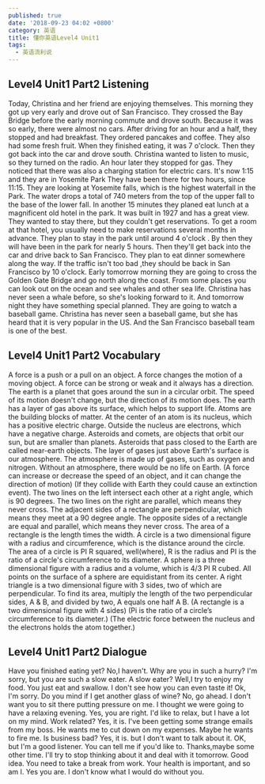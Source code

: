 ```yaml
---
published: true
date: '2018-09-23 04:02 +0800'
category: 英语
title: 懂你英语Level4 Unit1
tags:
  - 英语流利说
---
```

## Level4 Unit1 Part2 Listening
Today, Christina and her friend are enjoying themselves.
This morning they got up very early and drove out of San Francisco.
They crossed the Bay Bridge before the early morning commute and drove south.
Because it was so early, there were almost no cars.
After driving for an hour and a half, they stopped and had breakfast.
They ordered pancakes and coffee.
They also had some fresh fruit.
When they finished eating, it was 7 o'clock.
Then they got back into the car and drove south.
Christina wanted to listen to music, so they turned on the radio.
An hour later they stopped for gas.
They noticed that there was also a charging station for electric cars.
It's now 1:15 and they are in Yosemite Park
They have been there for two hours, since 11:15.
They are looking at Yosemite falls, which is the highest waterfall in the Park.
The water drops a total of 740 meters from the top of the upper fall to the base of the lower fall.
In another 15 minutes they planed eat lunch at a magnificent old hotel in the park.
It was built in 1927 and has a great view.
They wanted to stay there, but they couldn't get reservations.
To get a room at that hotel, you usually need to make reservations several months in advance.
They plan to stay in the park until around 4 o'clock .
By then they will have been in the park for nearly 5 hours.
Then they'll get back into the car and drive back to San Francisco.
They plan to eat dinner somewhere along the way.
If the traffic isn't too bad ,they should be back in San Francisco by 10 o'clock.
Early tomorrow morning they are going to cross the Golden Gate Bridge and go north along the coast.
From some places you can look out on the ocean and see whales and other sea life.
Christina has never seen a whale before, so she's looking forward to it.
And tomorrow night they have something special planned.
They are going to watch a baseball game.
Christina has never seen a baseball game, but she has heard that it is very popular in the US.
And the San Francisco baseball team is one of the best.
## Level4 Unit1 Part2 Vocabulary
A force is a push or a pull on an object.
A force changes the motion of a moving object.
A force can be strong or weak and it always has a direction.
The earth is a planet that goes around the sun in a circular orbit.
The speed of its motion doesn't change, but the direction of its motion does.
The earth has a layer of gas above its surface, which helps to support life.
Atoms are the building blocks of matter.
At the center of an atom is its nucleus, which has a positive electric charge.
Outside the nucleus are electrons, which have a negative charge.
Asteroids and comets, are objects that orbit our sun, but are smaller than planets.
Asteroids that pass closed to the Earth are called near-earth objects.
The layer of gases just above Earth's surface is our atmosphere.
The atmosphere is made up of gases, such as oxygen and nitrogen.
Without an atmosphere, there would be no life on Earth.
(A force can increase or decrease the speed of an object, and it can change the direction of motion)
(If they collide with Earth they could cause an extinction event).
The two lines on the left intersect each other at a right angle, which is 90 degrees.
The two lines on the right are parallel, which means they never cross.
The adjacent sides of a rectangle are perpendicular, which means they meet at a 90 degree angle.
The opposite sides of a rectangle are equal and parallel, which means they never cross.
The area of a rectangle is the length times the width.
A circle is a two dimensional figure with a radius and circumference, which is the distance around the circle.
The area of a circle is PI R squared, well(where), R is the radius and PI is the ratio of a circle's circumference to its diameter.
A sphere is a three dimensional figure with a radius and a volume, which is 4/3 PI R cubed.
All points on the surface of a sphere are equidistant from its center.
A right triangle is a two dimensional figure with 3 sides, two of which are perpendicular.
To find its area, multiply the length of the two perpendicular sides, A & B, and divided by two, A equals one half A B.
(A rectangle is a two dimensional figure with 4 sides)
(Pi is the ratio of a circle’s circumference to its diameter.)
(The electric force between the nucleus and the electrons holds the atom together.)
## Level4 Unit1 Part2 Dialogue
Have you finished eating yet?
No,I haven't.
Why are you in such a hurry?
I'm sorry, but you are such a slow eater.
A slow eater?
Well,I try to enjoy my food.
You just eat and swallow.
I don't see how you can even taste it!
Ok, I'm sorry.
Do you mind if I get another glass of wine?
No, go ahead.
I don't want you to sit there putting pressure on me.
I thought we were going to have a relaxing evening.
Yes, you are right.
I'd like to relax, but I have a lot on my mind.
Work related?
Yes, it is.
I've been getting some strange emails from my boss.
He wants me to cut down on my expenses.
Maybe he wants to fire me.
Is business bad?
Yes, it is. but I don't want to talk about it.
OK, but I'm a good listener.
You can tell me if you'd like to.
Thanks,maybe some other time.
I'll try to stop thinking about it and deal with it tomorrow.
Good idea.
You need to take a break from work.
Your health is important, and so am I.
Yes you are.
I don't know what I would do without you.
